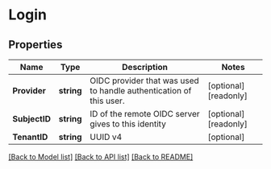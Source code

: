 # Login

## Properties

Name | Type | Description | Notes
------------ | ------------- | ------------- | -------------
**Provider** | **string** | OIDC provider that was used to handle authentication of this user. | [optional] [readonly] 
**SubjectID** | **string** | ID of the remote OIDC server gives to this identity | [optional] [readonly] 
**TenantID** | **string** | UUID v4 | [optional] 

[[Back to Model list]](../README.md#documentation-for-models) [[Back to API list]](../README.md#documentation-for-api-endpoints) [[Back to README]](../README.md)


